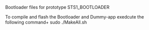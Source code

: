 Bootloader files for prototype STS1_BOOTLOADER

To compile and flash the Bootloader and Dummy-app exedcute the following command+
 sudo ./MakeAll.sh